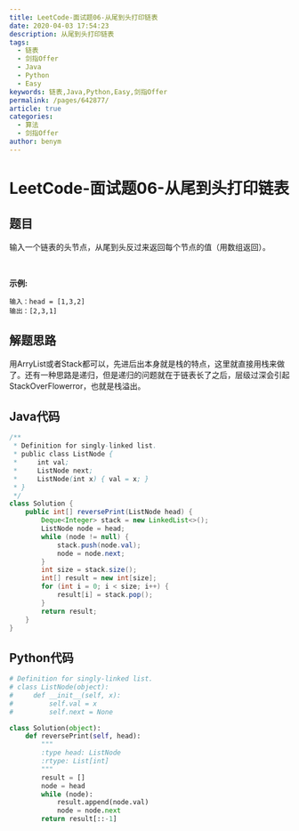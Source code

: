 ```yaml
---
title: LeetCode-面试题06-从尾到头打印链表
date: 2020-04-03 17:54:23
description: 从尾到头打印链表
tags: 
  - 链表
  - 剑指Offer
  - Java
  - Python
  - Easy
keywords: 链表,Java,Python,Easy,剑指Offer
permalink: /pages/642877/
article: true
categories: 
  - 算法
  - 剑指Offer
author: benym
---
```


# LeetCode-面试题06-从尾到头打印链表

## 题目

输入一个链表的头节点，从尾到头反过来返回每个节点的值（用数组返回）。

 

**示例:**

```
输入：head = [1,3,2]
输出：[2,3,1]
```

## 解题思路

用ArryList或者Stack都可以，先进后出本身就是栈的特点，这里就直接用栈来做了。还有一种思路是递归，但是递归的问题就在于链表长了之后，层级过深会引起StackOverFlowerror，也就是栈溢出。

## Java代码

```java
/**
 * Definition for singly-linked list.
 * public class ListNode {
 *     int val;
 *     ListNode next;
 *     ListNode(int x) { val = x; }
 * }
 */
class Solution {
    public int[] reversePrint(ListNode head) {
        Deque<Integer> stack = new LinkedList<>();
        ListNode node = head;
        while (node != null) {
            stack.push(node.val);
            node = node.next;
        }
        int size = stack.size();
        int[] result = new int[size];
        for (int i = 0; i < size; i++) {
            result[i] = stack.pop();
        }
        return result;
    }
}
```

## Python代码

```python
# Definition for singly-linked list.
# class ListNode(object):
#     def __init__(self, x):
#         self.val = x
#         self.next = None

class Solution(object):
    def reversePrint(self, head):
        """
        :type head: ListNode
        :rtype: List[int]
        """
        result = []
        node = head
        while (node):
            result.append(node.val)
            node = node.next
        return result[::-1]
```

